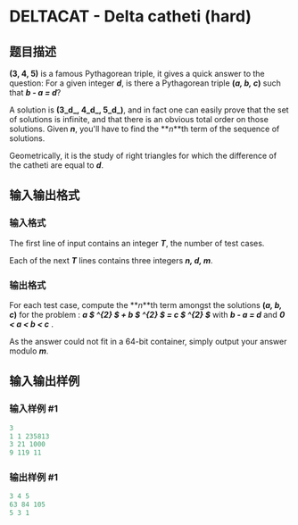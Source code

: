 # DELTACAT - Delta catheti (hard)

## 题目描述

**(3, 4, 5)** is a famous Pythagorean triple, it gives a quick answer to the question: For a given integer **_d_**, is there a Pythagorean triple **(_a, b, c_)** such that **_b - a = d_**?

A solution is **(3_d_, 4_d_, 5_d_)**, and in fact one can easily prove that the set of solutions is infinite, and that there is an obvious total order on those solutions. Given **_n_**, you'll have to find the **_n_**th term of the sequence of solutions.

Geometrically, it is the study of right triangles for which the difference of the catheti are equal to **_d_**.

## 输入输出格式

### 输入格式

The first line of input contains an integer **_T_**, the number of test cases.

Each of the next **_T_** lines contains three integers **_n, d, m_**.

### 输出格式

For each test case, compute the **_n_**th term amongst the solutions **(_a, b, c_)** for the problem : **_a $ ^{2} $ + b $ ^{2} $ = c $ ^{2} $_** with **_b - a = d_** and **_0 < a < b < c_** .

As the answer could not fit in a 64-bit container, simply output your answer modulo **_m_**.

## 输入输出样例

### 输入样例 #1

```cpp
3
1 1 235813
3 21 1000
9 119 11
```


### 输出样例 #1

```cpp
3 4 5
63 84 105
5 3 1
```


